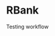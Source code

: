 # RBank
Testing workflow


<!-- name: CICD orchestrator

on:
  workflow_dispatch:

jobs:
  dev:
    name: Baking Build for Dev
    environment:
      name: dev
    runs-on: ubuntu-latest
    steps:
      - name: Run Dev Logic
        run: echo "Running Dev Logic"

      - name: Write Success Status
        run: echo "success" > dev_status.txt

      - name: Upload Dev Status
        uses: actions/upload-artifact@v4
        with:
          name: dev-status
          path: dev_status.txt

  corp4:
    name: Baking Build for Corp4
    environment:
      name: corp4
    runs-on: ubuntu-latest
    steps:
      - name: Try to Download Dev Status
        uses: actions/download-artifact@v4
        with:
          name: dev-status
        continue-on-error: true

      - name: Check Dev Result
        id: check_dev
        run: |
          if [[ -f dev_status.txt ]] && [[ "$(cat dev_status.txt)" == "success" ]]; then
            echo "Dev was successful."
            echo "skip=true" >> $GITHUB_OUTPUT
          else
            echo "Dev result not available or failed. Running logic."
            echo "skip=false" >> $GITHUB_OUTPUT
          fi

      - name: Exit Early Because Dev Was Successful
        if: steps.check_dev.outputs.skip == 'true'
        run: |
          echo "Dev succeeded. Skipping Corp4 logic."
          exit 0

      - name: Run Actual Corp4 Logic
        if: steps.check_dev.outputs.skip == 'false'
        run: |
          echo "Running Corp4 logic because Dev wasn't successful or hasn't run yet."
          # Add your actual logic here -->
